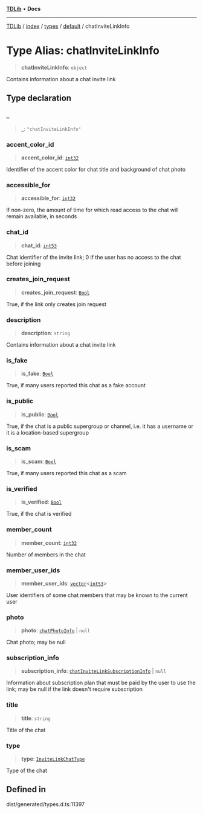 [**TDLib**](../../../../../../README.md) • **Docs**

***

[TDLib](../../../../../../modules.md) / [index](../../../../../README.md) / [types](../../../README.md) / [default](../README.md) / chatInviteLinkInfo

# Type Alias: chatInviteLinkInfo

> **chatInviteLinkInfo**: `object`

Contains information about a chat invite link

## Type declaration

### \_

> **\_**: `"chatInviteLinkInfo"`

### accent\_color\_id

> **accent\_color\_id**: [`int32`](int32.md)

Identifier of the accent color for chat title and background of chat photo

### accessible\_for

> **accessible\_for**: [`int32`](int32.md)

If non-zero, the amount of time for which read access to the chat will remain available, in seconds

### chat\_id

> **chat\_id**: [`int53`](int53.md)

Chat identifier of the invite link; 0 if the user has no access to the chat before joining

### creates\_join\_request

> **creates\_join\_request**: [`Bool`](Bool.md)

True, if the link only creates join request

### description

> **description**: `string`

Contains information about a chat invite link

### is\_fake

> **is\_fake**: [`Bool`](Bool.md)

True, if many users reported this chat as a fake account

### is\_public

> **is\_public**: [`Bool`](Bool.md)

True, if the chat is a public supergroup or channel, i.e. it has a username or it is a location-based supergroup

### is\_scam

> **is\_scam**: [`Bool`](Bool.md)

True, if many users reported this chat as a scam

### is\_verified

> **is\_verified**: [`Bool`](Bool.md)

True, if the chat is verified

### member\_count

> **member\_count**: [`int32`](int32.md)

Number of members in the chat

### member\_user\_ids

> **member\_user\_ids**: [`vector`](vector.md)\<[`int53`](int53.md)\>

User identifiers of some chat members that may be known to the current user

### photo

> **photo**: [`chatPhotoInfo`](chatPhotoInfo.md) \| `null`

Chat photo; may be null

### subscription\_info

> **subscription\_info**: [`chatInviteLinkSubscriptionInfo`](chatInviteLinkSubscriptionInfo.md) \| `null`

Information about subscription plan that must be paid by the user to use the link; may be null if the link doesn't require subscription

### title

> **title**: `string`

Title of the chat

### type

> **type**: [`InviteLinkChatType`](InviteLinkChatType.md)

Type of the chat

## Defined in

dist/generated/types.d.ts:11397

